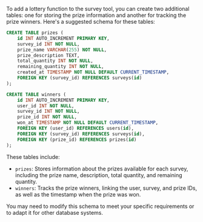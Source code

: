 To add a lottery function to the survey tool, you can create two additional tables: one for storing the prize information and another for tracking the prize winners. Here's a suggested schema for these tables:

```sql
CREATE TABLE prizes (
    id INT AUTO_INCREMENT PRIMARY KEY,
    survey_id INT NOT NULL,
    prize_name VARCHAR(255) NOT NULL,
    prize_description TEXT,
    total_quantity INT NOT NULL,
    remaining_quantity INT NOT NULL,
    created_at TIMESTAMP NOT NULL DEFAULT CURRENT_TIMESTAMP,
    FOREIGN KEY (survey_id) REFERENCES surveys(id)
);

CREATE TABLE winners (
    id INT AUTO_INCREMENT PRIMARY KEY,
    user_id INT NOT NULL,
    survey_id INT NOT NULL,
    prize_id INT NOT NULL,
    won_at TIMESTAMP NOT NULL DEFAULT CURRENT_TIMESTAMP,
    FOREIGN KEY (user_id) REFERENCES users(id),
    FOREIGN KEY (survey_id) REFERENCES surveys(id),
    FOREIGN KEY (prize_id) REFERENCES prizes(id)
);
```

These tables include:

- `prizes`: Stores information about the prizes available for each survey, including the prize name, description, total quantity, and remaining quantity.
- `winners`: Tracks the prize winners, linking the user, survey, and prize IDs, as well as the timestamp when the prize was won.

You may need to modify this schema to meet your specific requirements or to adapt it for other database systems.